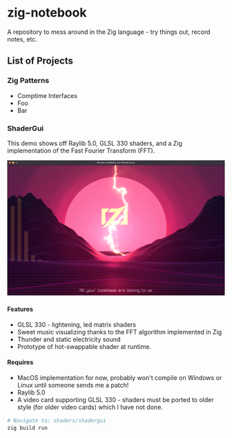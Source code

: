 # zig-notebook
A repository to mess around in the Zig language - try things out, record notes, etc.

## List of Projects

### Zig Patterns
  * Comptime Interfaces
  * Foo
  * Bar

### ShaderGui

This demo shows off Raylib 5.0, GLSL 330 shaders, and a Zig implementation of the Fast Fourier Transform (FFT).

![screenshot](assets/screenshot.png)

#### Features
  * GLSL 330 - lightening, led matrix shaders
  * Sweet music visualizing thanks to the FFT algorithm implemented in Zig
  * Thunder and static electricity sound
  * Prototype of hot-swappable shader at runtime.

#### Requires
  * MacOS implementation for now, probably won't compile on Windows or Linux until someone sends me a patch!
  * Raylib 5.0
  * A video card supporting GLSL 330 - shaders must be ported to older style (for older video cards) which I have not done.

```sh
# Navigate to: shaders/shadergui
zig build run
```